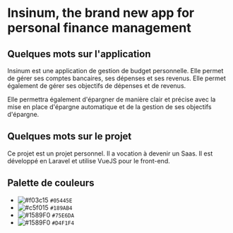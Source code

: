 # Insinum, the brand new app for personal finance management

## Quelques mots sur l'application

Insinum est une application de gestion de budget personnelle. Elle permet de gérer ses comptes bancaires, ses dépenses et ses revenus. Elle permet également de gérer ses objectifs de dépenses et de revenus.

Elle permettra également d'épargner de manière clair et précise avec la mise en place d'épargne automatique et de la gestion de ses objectifs d'épargne.

## Quelques mots sur le projet

Ce projet est un projet personnel. Il a vocation à devenir un Saas. Il est développé en Laravel et utilise VueJS pour le front-end.


## Palette de couleurs

- ![#f03c15](https://via.placeholder.com/20/05445E/fff) `#05445E`
- ![#c5f015](https://via.placeholder.com/20/189AB4/fff) `#189AB4`
- ![#1589F0](https://via.placeholder.com/20/75E6DA/fff) `#75E6DA`
- ![#1589F0](https://via.placeholder.com/20/D4F1F4/fff) `#D4F1F4`
